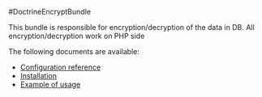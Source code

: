 #DoctrineEncryptBundle 

This bundle is responsible for encryption/decryption of the data in DB. All encryption/decryption work
on PHP side

The following documents are available:

* [Configuration reference](https://github.com/vmelnik-ukraine/DoctrineEncryptBundle/blob/master/Resources/doc/configuration_reference.md)
* [Installation](https://github.com/vmelnik-ukraine/DoctrineEncryptBundle/blob/master/Resources/doc/installation.md)
* [Example of usage](https://github.com/vmelnik-ukraine/DoctrineEncryptBundle/blob/master/Resources/doc/example_of_usage.md)
